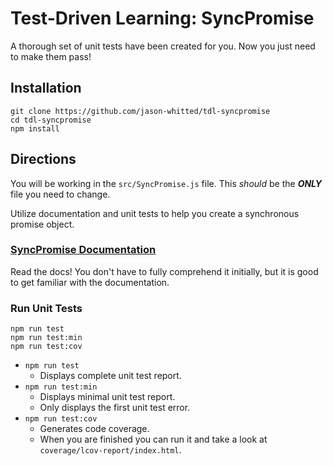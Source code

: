 # Test-Driven Learning: SyncPromise

A thorough set of unit tests have been created for you.  Now you just need to make them pass!

## Installation
```
git clone https://github.com/jason-whitted/tdl-syncpromise
cd tdl-syncpromise
npm install
```

## Directions
You will be working in the `src/SyncPromise.js` file.  This _should_ be the ***ONLY*** file you need to change.

Utilize documentation and unit tests to help you create a synchronous promise object.

### [SyncPromise Documentation](SyncPromise.md)
Read the docs!  You don't have to fully comprehend it initially, but it is good to get familiar with the documentation.

### Run Unit Tests
```
npm run test
npm run test:min
npm run test:cov
```

- `npm run test`
  - Displays complete unit test report.
- `npm run test:min`
  - Displays minimal unit test report.
  - Only displays the first unit test error.
- `npm run test:cov`
  - Generates code coverage.
  - When you are finished you can run it and take a look at `coverage/lcov-report/index.html`.
